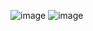 ![image](https://github.com/user-attachments/assets/3cc1160f-7c9f-4a37-93ca-8953d3f4f062)
![image](https://github.com/user-attachments/assets/48320fcc-ea66-4d16-adfc-975b6692bd7d)


